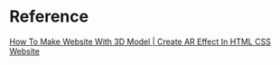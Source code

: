 # Reference

[How To Make Website With 3D Model | Create AR Effect In HTML CSS Website](https://www.youtube.com/watch?v=BIdq6fTKdMo)

